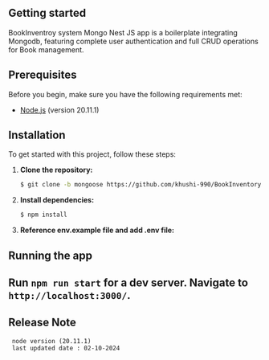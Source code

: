 

## Getting started

BookInventroy system Mongo Nest JS app is a boilerplate integrating Mongodb, featuring complete user authentication and full CRUD operations for Book management.

## Prerequisites

Before you begin, make sure you have the following requirements met:

- [Node.js](https://nodejs.org/) (version 20.11.1)

## Installation

To get started with this project, follow these steps:

1. **Clone the repository:**

   ```bash
   $ git clone -b mongoose https://github.com/khushi-990/BookInventorySystem.git
   ```

2. **Install dependencies:**

   ```bash
   $ npm install
   ```

3. **Reference env.example file and add .env file:**

## Running the app

## Run `npm run start` for a dev server. Navigate to `http://localhost:3000/`.

## Release Note

     node version (20.11.1)
     last updated date : 02-10-2024
